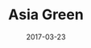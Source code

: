 ---
title: "Asia Green"
date: 2017-03-23
publishdate: 2017-03-24

domain:
  - name: "asiagreengroup.com"
    hosting: "gmail"
    email:
    - name: " Chee Keong  Soon"
      email: "cksoon@asiagreengroup.com"
      status: " Active"
      login: "2022/02/20 17:25:57"
      usage: "29.64GB"
    - name: " Desmond Neoh"
      email: "desmond.neoh@asiagreengroup.com"
      status: " Active"
      login: "2022/02/21 17:12:43"
      usage: "14.34GB"
    - name: " Elain Boon"
      email: "elaineboon@asiagreengroup.com"
      status: " Active"
      login: "2022/02/16 19:28:46"
      usage: "11.05GB"
    - name: " fs  tai"
      email: "fs.tai@asiagreengroup.com"
      status: " Active"
      login: "2022/02/09 17:44:53"
      usage: "108.77GB"
    - name: " lee -"
      email: "lee@asiagreengroup.com"
      status: " Active"
      login: "2022/02/17 17:49:21"
      usage: "18.4GB"
    - name: " lh  lim"
      email: "lh.lim@asiagreengroup.com"
      status: " Active"
      login: "2022/02/11 20:10:13"
      usage: "4.14GB"
    - name: " lim -"
      email: "lim@asiagreengroup.com"
      status: " Active"
      login: "2022/02/17 19:45:24"
      usage: "7.42GB"
    - name: " meitan  -"
      email: "meitan@asiagreengroup.com"
      status: " Active"
      login: "2022/02/21 1:19:44"
      usage: "80.74GB"
    - name: " sawboontong -"
      email: "sawboontong@asiagreengroup.com"
      status: " Active"
      login: "2022/02/14 8:51:02"
      usage: "37.55GB"
    - name: " Ting  Tan"
      email: "tingtan@asiagreengroup.com"
      status: " Active"
      login: "2022/02/21 0:08:31"
      usage: "23.97GB"
  - name: "000.asiagreengroup.com"
    email:
    - name: "acc -"
      email: "acc@000.asiagreengroup.com"
      status: "Active"
      login: "2022/02/17 16:51:57"
      usage: "10.85GB"
    - name: "Amy Ang"
      email: "amy.ang@000.asiagreengroup.com"
      status: "Active"
      login: "2022/02/19 18:28:24"
      usage: "39.11GB"
    - name: "Chiah Choo Eing"
      email: "chiah@000.asiagreengroup.com"
      status: "Active"
      login: "2022/02/18 0:26:54"
      usage: "4.21GB"
    - name: "cr  admin"
      email: "cr.admin@000.asiagreengroup.com"
      status: "Active"
      login: "2022/02/17 17:57:26"
      usage: "21.15GB"
    - name: "gls gls"
      email: "gls@000.asiagreengroup.com"
      status: "Active"
      login: "2022/02/17 22:06:57"
      usage: "12.24GB"
    - name: "Hong  Guan Teik"
      email: "hong@000.asiagreengroup.com"
      status: "Active"
      login: "2021/12/29 5:28:27"
      usage: "29.14GB"
    - name: "Kee Chonh Jian"
      email: "kee@000.asiagreengroup.com"
      status: "Active"
      login: "2022/02/08 16:45:23"
      usage: "13.83GB"
    - name: "lifang  -"
      email: "lifang@000.asiagreengroup.com"
      status: "Active"
      login: "2022/02/17 21:14:14"
      usage: "29.27GB"
    - name: "Sharon  Wong"
      email: "sharon@000.asiagreengroup.com"
      status: "Active"
      login: "2022/01/25 1:09:53"
      usage: "10.87GB"
    - name: "site  -"
      email: "site@000.asiagreengroup.com"
      status: "Active"
      login: "2022/02/16 19:17:08"
      usage: "7.97GB"
---